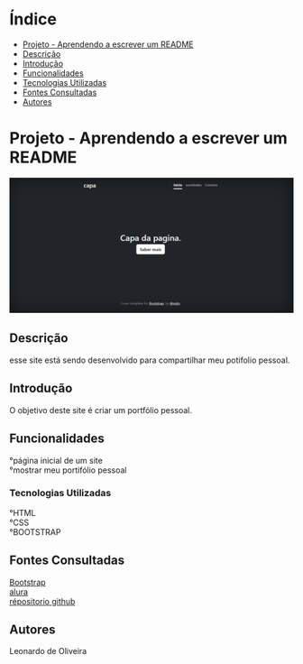 # Índice
   - [Projeto - Aprendendo a escrever um README](#projeto---aprendendo-a-escrever-um-readme)  
   - [Descrição](#descri%C3%A7%C3%A3o)  
   - [Introdução](#introdu%C3%A7%C3%A3o)  
   - [Funcionalidades](#funcionalidades)  
   - [Tecnologias Utilizadas](#tecnologias-utilizadas)  
   - [Fontes Consultadas](#fontes-consultadas)  
   - [Autores](#autores)  

# Projeto - Aprendendo a escrever um README

![image info](img/tela.png)
   
## Descrição 
esse site está sendo desenvolvido para compartilhar meu potifolio pessoal.

## Introdução 
O objetivo deste site é criar um portfólio pessoal.

## Funcionalidades
°página inicial de um site   
°mostrar meu portifólio pessoal   

### Tecnologias Utilizadas
°HTML     
°CSS     
°BOOTSTRAP   

## Fontes Consultadas
[Bootstrap](https://getbootstrap.com/)     
[alura](https://www.alura.com.br/artigos/escrever-bom-readme)       
[répositorio github](https://gist.github.com/lohhans/f8da0b147550df3f96914d3797e9fb89)    

## Autores
Leonardo de Oliveira
